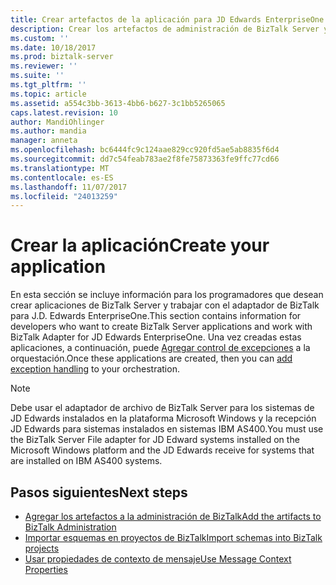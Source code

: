 ```yaml
---
title: Crear artefactos de la aplicación para JD Edwards EnterpriseOne | Documentos de Microsoft
description: Crear los artefactos de administración de BizTalk Server y en Visual Studio para usar el adaptador de BizTalk para JD Edwards EnterpriseOne en BizTalk Server
ms.custom: ''
ms.date: 10/18/2017
ms.prod: biztalk-server
ms.reviewer: ''
ms.suite: ''
ms.tgt_pltfrm: ''
ms.topic: article
ms.assetid: a554c3bb-3613-4bb6-b627-3c1bb5265065
caps.latest.revision: 10
author: MandiOhlinger
ms.author: mandia
manager: anneta
ms.openlocfilehash: bc6444fc9c124aae829cc920fd5ae5ab8835f6d4
ms.sourcegitcommit: dd7c54feab783ae2f8fe75873363fe9ffc77cd66
ms.translationtype: MT
ms.contentlocale: es-ES
ms.lasthandoff: 11/07/2017
ms.locfileid: "24013259"
---
```

# <a name="create-your-application"></a><span data-ttu-id="d93e9-103">Crear la aplicación</span><span class="sxs-lookup"><span data-stu-id="d93e9-103">Create your application</span></span>
<span data-ttu-id="d93e9-104">En esta sección se incluye información para los programadores que desean crear aplicaciones de BizTalk Server y trabajar con el adaptador de BizTalk para J.D. Edwards EnterpriseOne.</span><span class="sxs-lookup"><span data-stu-id="d93e9-104">This section contains information for developers who want to create BizTalk Server applications and work with BizTalk Adapter for JD Edwards EnterpriseOne.</span></span> <span data-ttu-id="d93e9-105">Una vez creadas estas aplicaciones, a continuación, puede [Agregar control de excepciones](../core/using-biztalk-server-exception-handling3.md) a la orquestación.</span><span class="sxs-lookup"><span data-stu-id="d93e9-105">Once these applications are created, then you can [add exception handling](../core/using-biztalk-server-exception-handling3.md) to your orchestration.</span></span> 
  
> [!NOTE]
>  <span data-ttu-id="d93e9-106">Debe usar el adaptador de archivo de BizTalk Server para los sistemas de JD Edwards instalados en la plataforma Microsoft Windows y la recepción JD Edwards para sistemas instalados en sistemas IBM AS400.</span><span class="sxs-lookup"><span data-stu-id="d93e9-106">You must use the BizTalk Server File adapter for JD Edward systems installed on the Microsoft Windows platform and the JD Edwards receive for systems that are installed on IBM AS400 systems.</span></span>  
  
## <a name="next-steps"></a><span data-ttu-id="d93e9-107">Pasos siguientes</span><span class="sxs-lookup"><span data-stu-id="d93e9-107">Next steps</span></span> 
  
-   [<span data-ttu-id="d93e9-108">Agregar los artefactos a la administración de BizTalk</span><span class="sxs-lookup"><span data-stu-id="d93e9-108">Add the artifacts to BizTalk Administration</span></span>](../core/adding-biztalk-adapter-for-jd-edwards-enterpriseone.md)  
-   [<span data-ttu-id="d93e9-109">Importar esquemas en proyectos de BizTalk</span><span class="sxs-lookup"><span data-stu-id="d93e9-109">Import schemas into BizTalk projects</span></span>](../core/importing-schemas-into-biztalk-server-projects2.md)  
-   [<span data-ttu-id="d93e9-110">Usar propiedades de contexto de mensaje</span><span class="sxs-lookup"><span data-stu-id="d93e9-110">Use Message Context Properties</span></span>](../core/using-message-context-properties1.md)